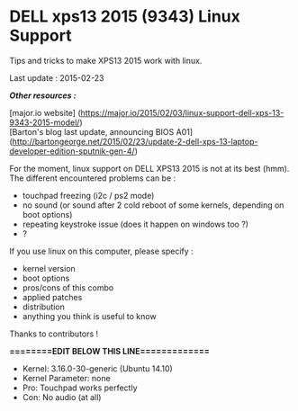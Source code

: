 <h1>DELL xps13 2015 (9343) Linux Support</h1>
Tips and tricks to make XPS13 2015 work with linux.

Last update : 2015-02-23

**_Other resources :_**

[major.io website] (https://major.io/2015/02/03/linux-support-dell-xps-13-9343-2015-model/)  
[Barton's blog last update, announcing BIOS A01] (http://bartongeorge.net/2015/02/23/update-2-dell-xps-13-laptop-developer-edition-sputnik-gen-4/)

For the moment, linux support on DELL XPS13 2015 is not at its best (hmm). The different encountered problems can be :
 - touchpad freezing (i2c / ps2 mode)
 - no sound (or sound after 2 cold reboot of some kernels, depending on boot options)
 - repeating keystroke issue (does it happen on windows too ?)
 - ?
 
If you use linux on this computer, please specify :
 - kernel version
 - boot options
 - pros/cons of this combo
 - applied patches
 - distribution
 - anything you think is useful to know
 
 Thanks to contributors !
 
 **========EDIT BELOW THIS LINE=============**
 
 * Kernel: 3.16.0-30-generic (Ubuntu 14.10)
 * Kernel Parameter: none
 * Pro: Touchpad works perfectly
 * Con: No audio (at all)
